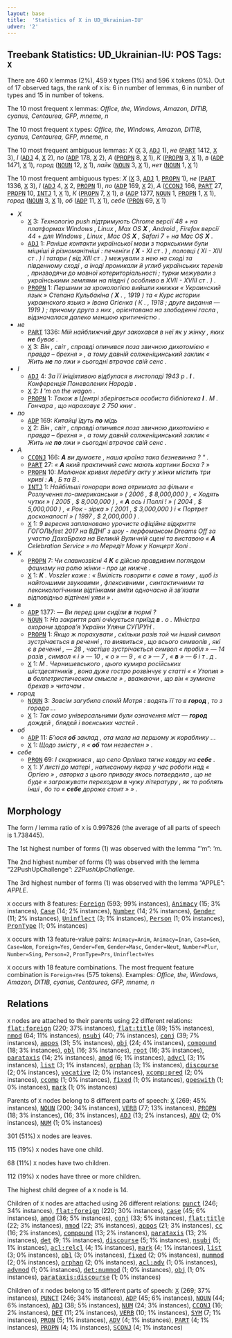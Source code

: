 ```yaml
---
layout: base
title:  'Statistics of X in UD_Ukrainian-IU'
udver: '2'
---
```


## Treebank Statistics: UD_Ukrainian-IU: POS Tags: `X`

There are 460 `X` lemmas (2%), 459 `X` types (1%) and 596 `X` tokens (0%).
Out of 17 observed tags, the rank of `X` is: 6 in number of lemmas, 6 in number of types and 15 in number of tokens.

The 10 most frequent `X` lemmas: <em>Office, the, Windows, Amazon, DITIB, cyanus, Centaurea, GFP, mneme, n</em>

The 10 most frequent `X` types:  <em>Office, the, Windows, Amazon, DITIB, cyanus, Centaurea, GFP, mneme, n</em>

The 10 most frequent ambiguous lemmas: <em>X</em> (<tt><a href="uk_iu-pos-X.html">X</a></tt> 3, <tt><a href="uk_iu-pos-ADJ.html">ADJ</a></tt> 1), <em>не</em> (<tt><a href="uk_iu-pos-PART.html">PART</a></tt> 1412, <tt><a href="uk_iu-pos-X.html">X</a></tt> 3), <em>I</em> (<tt><a href="uk_iu-pos-ADJ.html">ADJ</a></tt> 4, <tt><a href="uk_iu-pos-X.html">X</a></tt> 2), <em>по</em> (<tt><a href="uk_iu-pos-ADP.html">ADP</a></tt> 178, <tt><a href="uk_iu-pos-X.html">X</a></tt> 2), <em>А</em> (<tt><a href="uk_iu-pos-PROPN.html">PROPN</a></tt> 8, <tt><a href="uk_iu-pos-X.html">X</a></tt> 1), <em>К</em> (<tt><a href="uk_iu-pos-PROPN.html">PROPN</a></tt> 3, <tt><a href="uk_iu-pos-X.html">X</a></tt> 1), <em>в</em> (<tt><a href="uk_iu-pos-ADP.html">ADP</a></tt> 1471, <tt><a href="uk_iu-pos-X.html">X</a></tt> 1), <em>город</em> (<tt><a href="uk_iu-pos-NOUN.html">NOUN</a></tt> 12, <tt><a href="uk_iu-pos-X.html">X</a></tt> 1), <em>лайк</em> (<tt><a href="uk_iu-pos-NOUN.html">NOUN</a></tt> 3, <tt><a href="uk_iu-pos-X.html">X</a></tt> 1), <em>нет</em> (<tt><a href="uk_iu-pos-NOUN.html">NOUN</a></tt> 1, <tt><a href="uk_iu-pos-X.html">X</a></tt> 1)

The 10 most frequent ambiguous types:  <em>X</em> (<tt><a href="uk_iu-pos-X.html">X</a></tt> 3, <tt><a href="uk_iu-pos-ADJ.html">ADJ</a></tt> 1, <tt><a href="uk_iu-pos-PROPN.html">PROPN</a></tt> 1), <em>не</em> (<tt><a href="uk_iu-pos-PART.html">PART</a></tt> 1336, <tt><a href="uk_iu-pos-X.html">X</a></tt> 3), <em>I</em> (<tt><a href="uk_iu-pos-ADJ.html">ADJ</a></tt> 4, <tt><a href="uk_iu-pos-X.html">X</a></tt> 2, <tt><a href="uk_iu-pos-PROPN.html">PROPN</a></tt> 1), <em>по</em> (<tt><a href="uk_iu-pos-ADP.html">ADP</a></tt> 169, <tt><a href="uk_iu-pos-X.html">X</a></tt> 2), <em>А</em> (<tt><a href="uk_iu-pos-CCONJ.html">CCONJ</a></tt> 166, <tt><a href="uk_iu-pos-PART.html">PART</a></tt> 27, <tt><a href="uk_iu-pos-PROPN.html">PROPN</a></tt> 10, <tt><a href="uk_iu-pos-INTJ.html">INTJ</a></tt> 1, <tt><a href="uk_iu-pos-X.html">X</a></tt> 1), <em>К</em> (<tt><a href="uk_iu-pos-PROPN.html">PROPN</a></tt> 7, <tt><a href="uk_iu-pos-X.html">X</a></tt> 1), <em>в</em> (<tt><a href="uk_iu-pos-ADP.html">ADP</a></tt> 1377, <tt><a href="uk_iu-pos-NOUN.html">NOUN</a></tt> 1, <tt><a href="uk_iu-pos-PROPN.html">PROPN</a></tt> 1, <tt><a href="uk_iu-pos-X.html">X</a></tt> 1), <em>город</em> (<tt><a href="uk_iu-pos-NOUN.html">NOUN</a></tt> 3, <tt><a href="uk_iu-pos-X.html">X</a></tt> 1), <em>об</em> (<tt><a href="uk_iu-pos-ADP.html">ADP</a></tt> 11, <tt><a href="uk_iu-pos-X.html">X</a></tt> 1), <em>себе</em> (<tt><a href="uk_iu-pos-PRON.html">PRON</a></tt> 69, <tt><a href="uk_iu-pos-X.html">X</a></tt> 1)


* <em>X</em>
  * <tt><a href="uk_iu-pos-X.html">X</a></tt> 3: <em>Технологію push підтримують Chrome версії 48 + на платформах Windows , Linux , Max OS <b>X</b> , Android , Firefox версії 44 + для Windows , Linux , Mac OS <b>X</b> , Safari 7 + на Mac OS <b>X</b> .</em>
  * <tt><a href="uk_iu-pos-ADJ.html">ADJ</a></tt> 1: <em>Раніше контакти української мови з тюркськими були міцніші й різноманітніші : печеніги ( <b>X</b> - XI ст . ) , половці ( XI - XIII ст . ) і татари ( від XIII ст . ) межували з нею на сході та південному сході , а іноді проникали й углиб українських теренів , призводячи до мовної котериторіальності ; турки межували з українськими землями на півдні ( особливо в XVII - XVIII ст . ) .</em>
  * <tt><a href="uk_iu-pos-PROPN.html">PROPN</a></tt> 1: <em>Першими за хронологією вийшли книжки « Украинский язык » Степана Кульбакіна ( <b>X</b> . , 1919 ) та « Курс истории украинского языка » Івана Огієнка ( К . , 1918 ; друге видання — 1919 ) ; причому друга з них , орієнтована на злободенні гасла , відзначалася далеко меншою критичністю .</em>
* <em>не</em>
  * <tt><a href="uk_iu-pos-PART.html">PART</a></tt> 1336: <em>Мій найближчий друг закохався в неї як у жінку , яких <b>не</b> буває .</em>
  * <tt><a href="uk_iu-pos-X.html">X</a></tt> 3: <em>Він , світ , справді опинився поза звичною дихотомією « правда – брехня » , а тому давній солженіцинський заклик « Жить <b>не</b> по лжи » сьогодні втрачає свій сенс .</em>
* <em>I</em>
  * <tt><a href="uk_iu-pos-ADJ.html">ADJ</a></tt> 4: <em>За її ініціятивою відбулася в листопаді 1943 р . <b>I</b> . Конференція Поневолених Народів .</em>
  * <tt><a href="uk_iu-pos-X.html">X</a></tt> 2: <em><b>I</b> 'm on the wagon .</em>
  * <tt><a href="uk_iu-pos-PROPN.html">PROPN</a></tt> 1: <em>Також в Центрі зберігається особиста бібліотека <b>I</b> . М . Гончара , що нараховує 2 750 книг .</em>
* <em>по</em>
  * <tt><a href="uk_iu-pos-ADP.html">ADP</a></tt> 169: <em>Китайці їдуть <b>по</b> мідь</em>
  * <tt><a href="uk_iu-pos-X.html">X</a></tt> 2: <em>Він , світ , справді опинився поза звичною дихотомією « правда – брехня » , а тому давній солженіцинський заклик « Жить не <b>по</b> лжи » сьогодні втрачає свій сенс .</em>
* <em>А</em>
  * <tt><a href="uk_iu-pos-CCONJ.html">CCONJ</a></tt> 166: <em><b>А</b> ви думаєте , наша країна така безневинна ? " .</em>
  * <tt><a href="uk_iu-pos-PART.html">PART</a></tt> 27: <em>« <b>А</b> який практичний сенс мають картини Босха ? »</em>
  * <tt><a href="uk_iu-pos-PROPN.html">PROPN</a></tt> 10: <em>Малюнок кривих перебігу акту у жінки містить три криві : <b>А</b> , Б та В .</em>
  * <tt><a href="uk_iu-pos-INTJ.html">INTJ</a></tt> 1: <em>Найбільші гонорари вона отримала за фільми « Розлучення по-американськи » ( 2006 , $ 8,000,000 ) , « Ходять чутки » ( 2005 , $ 8,000,000 ) , « <b>А</b> ось і Поллі ! » ( 2004 , $ 5,000,000 ) , « Рок - зірка » ( 2001 , $ 3,000,000 ) і « Портрет досконалості » ( 1997 , $ 2,000,000 ) .</em>
  * <tt><a href="uk_iu-pos-X.html">X</a></tt> 1: <em>9 вересня заплановано урочисте офіційне відкриття ГОГОЛЬfest 2017 на ВДНГ з шоу - перфомансом Dreams Off за участю ДахаБраха на Великій Вуличній сцені та виставою « <b>А</b> Celebration Service » по Мередіт Монк у Концерт Холі .</em>
* <em>К</em>
  * <tt><a href="uk_iu-pos-PROPN.html">PROPN</a></tt> 7: <em>Чи славнозвісні 4 <b>К</b> є дійсно правдивим поглядом фашизму на ролю жінки - про це нижче .</em>
  * <tt><a href="uk_iu-pos-X.html">X</a></tt> 1: <em><b>К</b> . Voszler каже : « Вмілість говорити є саме в тому , щоб із найтоншими звуковими , флексивними , синтактичними та лексикологічними відтінками вміти одночасно й зв’язати відповідньо відтінені уяви » .</em>
* <em>в</em>
  * <tt><a href="uk_iu-pos-ADP.html">ADP</a></tt> 1377: <em>— Ви перед цим сиділи <b>в</b> тюрмі ?</em>
  * <tt><a href="uk_iu-pos-NOUN.html">NOUN</a></tt> 1: <em>На закриття ралі очікується приїзд <b>в</b> . о . Міністра охорони здоров’я України Уляни СУПРУН .</em>
  * <tt><a href="uk_iu-pos-PROPN.html">PROPN</a></tt> 1: <em>Якщо ж порахувати , скільки разів той чи інший символ зустрічається в реченні , то виявиться , що всього символів , які є в реченні , — 28 , частіше зустрічається символ « пробіл » — 14 разів , символ « і » — 10 , « о » — 9 , « с » — 7 , « <b>в</b> » — 6 і т . д .</em>
  * <tt><a href="uk_iu-pos-X.html">X</a></tt> 1: <em>М . Чернишевського , цього кумира російських шістдесятників , вона дуже гостро розвінчує у статті « « Утопия » <b>в</b> беллетристическом смысле » , вважаючи , що він « зумисне брехав » читачам .</em>
* <em>город</em>
  * <tt><a href="uk_iu-pos-NOUN.html">NOUN</a></tt> 3: <em>Зовсім загубила спокій Мотря : водять її то в <b>город</b> , то з города ...</em>
  * <tt><a href="uk_iu-pos-X.html">X</a></tt> 1: <em>Так само універсальними були означення міст — <b>город</b> дождєй , блядєй і воєнських частєй .</em>
* <em>об</em>
  * <tt><a href="uk_iu-pos-ADP.html">ADP</a></tt> 11: <em>Б’юся <b>об</b> заклад , ота мала на першому ж кораблику …</em>
  * <tt><a href="uk_iu-pos-X.html">X</a></tt> 1: <em>Щодо змісту , я « <b>об</b> том незвестен » .</em>
* <em>себе</em>
  * <tt><a href="uk_iu-pos-PRON.html">PRON</a></tt> 69: <em>І скаржився , що село Орлівка тягне ковдру на <b>себе</b> .</em>
  * <tt><a href="uk_iu-pos-X.html">X</a></tt> 1: <em>У листі до матері , написаному якраз у час роботи над « Оргією » , авторка з цього приводу якось потвердила , що не буде « загрожувати переходом в чужу літературу , як то роблять інші , бо то « <b>себе</b> дороже стоит » » .</em>

## Morphology

The form / lemma ratio of `X` is 0.997826 (the average of all parts of speech is 1.738445).

The 1st highest number of forms (1) was observed with the lemma “'m”: <em>'m</em>.

The 2nd highest number of forms (1) was observed with the lemma “22PushUpChallenge”: <em>22PushUpChallenge</em>.

The 3rd highest number of forms (1) was observed with the lemma “APPLE”: <em>APPLE</em>.

`X` occurs with 8 features: <tt><a href="uk_iu-feat-Foreign.html">Foreign</a></tt> (593; 99% instances), <tt><a href="uk_iu-feat-Animacy.html">Animacy</a></tt> (15; 3% instances), <tt><a href="uk_iu-feat-Case.html">Case</a></tt> (14; 2% instances), <tt><a href="uk_iu-feat-Number.html">Number</a></tt> (14; 2% instances), <tt><a href="uk_iu-feat-Gender.html">Gender</a></tt> (11; 2% instances), <tt><a href="uk_iu-feat-Uninflect.html">Uninflect</a></tt> (3; 1% instances), <tt><a href="uk_iu-feat-Person.html">Person</a></tt> (1; 0% instances), <tt><a href="uk_iu-feat-PronType.html">PronType</a></tt> (1; 0% instances)

`X` occurs with 13 feature-value pairs: `Animacy=Anim`, `Animacy=Inan`, `Case=Gen`, `Case=Nom`, `Foreign=Yes`, `Gender=Fem`, `Gender=Masc`, `Gender=Neut`, `Number=Plur`, `Number=Sing`, `Person=2`, `PronType=Prs`, `Uninflect=Yes`

`X` occurs with 18 feature combinations.
The most frequent feature combination is `Foreign=Yes` (575 tokens).
Examples: <em>Office, the, Windows, Amazon, DITIB, cyanus, Centaurea, GFP, mneme, n</em>


## Relations

`X` nodes are attached to their parents using 22 different relations: <tt><a href="uk_iu-dep-flat-foreign.html">flat:foreign</a></tt> (220; 37% instances), <tt><a href="uk_iu-dep-flat-title.html">flat:title</a></tt> (89; 15% instances), <tt><a href="uk_iu-dep-nmod.html">nmod</a></tt> (64; 11% instances), <tt><a href="uk_iu-dep-nsubj.html">nsubj</a></tt> (40; 7% instances), <tt><a href="uk_iu-dep-conj.html">conj</a></tt> (39; 7% instances), <tt><a href="uk_iu-dep-appos.html">appos</a></tt> (31; 5% instances), <tt><a href="uk_iu-dep-obj.html">obj</a></tt> (24; 4% instances), <tt><a href="uk_iu-dep-compound.html">compound</a></tt> (18; 3% instances), <tt><a href="uk_iu-dep-obl.html">obl</a></tt> (16; 3% instances), <tt><a href="uk_iu-dep-root.html">root</a></tt> (16; 3% instances), <tt><a href="uk_iu-dep-parataxis.html">parataxis</a></tt> (14; 2% instances), <tt><a href="uk_iu-dep-amod.html">amod</a></tt> (6; 1% instances), <tt><a href="uk_iu-dep-advcl.html">advcl</a></tt> (3; 1% instances), <tt><a href="uk_iu-dep-list.html">list</a></tt> (3; 1% instances), <tt><a href="uk_iu-dep-orphan.html">orphan</a></tt> (3; 1% instances), <tt><a href="uk_iu-dep-discourse.html">discourse</a></tt> (2; 0% instances), <tt><a href="uk_iu-dep-vocative.html">vocative</a></tt> (2; 0% instances), <tt><a href="uk_iu-dep-xcomp-sp.html">xcomp:pred</a></tt> (2; 0% instances), <tt><a href="uk_iu-dep-ccomp.html">ccomp</a></tt> (1; 0% instances), <tt><a href="uk_iu-dep-fixed.html">fixed</a></tt> (1; 0% instances), <tt><a href="uk_iu-dep-goeswith.html">goeswith</a></tt> (1; 0% instances), <tt><a href="uk_iu-dep-mark.html">mark</a></tt> (1; 0% instances)

Parents of `X` nodes belong to 8 different parts of speech: <tt><a href="uk_iu-pos-X.html">X</a></tt> (269; 45% instances), <tt><a href="uk_iu-pos-NOUN.html">NOUN</a></tt> (200; 34% instances), <tt><a href="uk_iu-pos-VERB.html">VERB</a></tt> (77; 13% instances), <tt><a href="uk_iu-pos-PROPN.html">PROPN</a></tt> (18; 3% instances),  (16; 3% instances), <tt><a href="uk_iu-pos-ADJ.html">ADJ</a></tt> (13; 2% instances), <tt><a href="uk_iu-pos-ADV.html">ADV</a></tt> (2; 0% instances), <tt><a href="uk_iu-pos-NUM.html">NUM</a></tt> (1; 0% instances)

301 (51%) `X` nodes are leaves.

115 (19%) `X` nodes have one child.

68 (11%) `X` nodes have two children.

112 (19%) `X` nodes have three or more children.

The highest child degree of a `X` node is 14.

Children of `X` nodes are attached using 26 different relations: <tt><a href="uk_iu-dep-punct.html">punct</a></tt> (246; 34% instances), <tt><a href="uk_iu-dep-flat-foreign.html">flat:foreign</a></tt> (220; 30% instances), <tt><a href="uk_iu-dep-case.html">case</a></tt> (45; 6% instances), <tt><a href="uk_iu-dep-amod.html">amod</a></tt> (36; 5% instances), <tt><a href="uk_iu-dep-conj.html">conj</a></tt> (33; 5% instances), <tt><a href="uk_iu-dep-flat-title.html">flat:title</a></tt> (22; 3% instances), <tt><a href="uk_iu-dep-nmod.html">nmod</a></tt> (22; 3% instances), <tt><a href="uk_iu-dep-appos.html">appos</a></tt> (21; 3% instances), <tt><a href="uk_iu-dep-cc.html">cc</a></tt> (16; 2% instances), <tt><a href="uk_iu-dep-compound.html">compound</a></tt> (13; 2% instances), <tt><a href="uk_iu-dep-parataxis.html">parataxis</a></tt> (13; 2% instances), <tt><a href="uk_iu-dep-det.html">det</a></tt> (9; 1% instances), <tt><a href="uk_iu-dep-discourse.html">discourse</a></tt> (5; 1% instances), <tt><a href="uk_iu-dep-nsubj.html">nsubj</a></tt> (5; 1% instances), <tt><a href="uk_iu-dep-acl-relcl.html">acl:relcl</a></tt> (4; 1% instances), <tt><a href="uk_iu-dep-mark.html">mark</a></tt> (4; 1% instances), <tt><a href="uk_iu-dep-list.html">list</a></tt> (3; 0% instances), <tt><a href="uk_iu-dep-obl.html">obl</a></tt> (3; 0% instances), <tt><a href="uk_iu-dep-fixed.html">fixed</a></tt> (2; 0% instances), <tt><a href="uk_iu-dep-nummod.html">nummod</a></tt> (2; 0% instances), <tt><a href="uk_iu-dep-orphan.html">orphan</a></tt> (2; 0% instances), <tt><a href="uk_iu-dep-acl-adv.html">acl:adv</a></tt> (1; 0% instances), <tt><a href="uk_iu-dep-advmod.html">advmod</a></tt> (1; 0% instances), <tt><a href="uk_iu-dep-det-nummod.html">det:nummod</a></tt> (1; 0% instances), <tt><a href="uk_iu-dep-obj.html">obj</a></tt> (1; 0% instances), <tt><a href="uk_iu-dep-parataxis-discourse.html">parataxis:discourse</a></tt> (1; 0% instances)

Children of `X` nodes belong to 15 different parts of speech: <tt><a href="uk_iu-pos-X.html">X</a></tt> (269; 37% instances), <tt><a href="uk_iu-pos-PUNCT.html">PUNCT</a></tt> (246; 34% instances), <tt><a href="uk_iu-pos-ADP.html">ADP</a></tt> (45; 6% instances), <tt><a href="uk_iu-pos-NOUN.html">NOUN</a></tt> (44; 6% instances), <tt><a href="uk_iu-pos-ADJ.html">ADJ</a></tt> (38; 5% instances), <tt><a href="uk_iu-pos-NUM.html">NUM</a></tt> (24; 3% instances), <tt><a href="uk_iu-pos-CCONJ.html">CCONJ</a></tt> (16; 2% instances), <tt><a href="uk_iu-pos-DET.html">DET</a></tt> (11; 2% instances), <tt><a href="uk_iu-pos-VERB.html">VERB</a></tt> (10; 1% instances), <tt><a href="uk_iu-pos-SYM.html">SYM</a></tt> (7; 1% instances), <tt><a href="uk_iu-pos-PRON.html">PRON</a></tt> (5; 1% instances), <tt><a href="uk_iu-pos-ADV.html">ADV</a></tt> (4; 1% instances), <tt><a href="uk_iu-pos-PART.html">PART</a></tt> (4; 1% instances), <tt><a href="uk_iu-pos-PROPN.html">PROPN</a></tt> (4; 1% instances), <tt><a href="uk_iu-pos-SCONJ.html">SCONJ</a></tt> (4; 1% instances)

